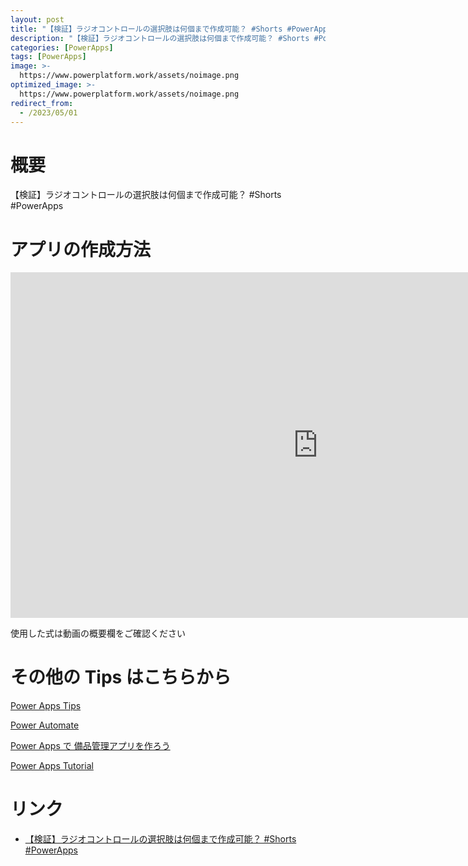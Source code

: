 ```yaml
---
layout: post
title: "【検証】ラジオコントロールの選択肢は何個まで作成可能？ #Shorts #PowerApps"
description: "【検証】ラジオコントロールの選択肢は何個まで作成可能？ #Shorts #PowerAppsを動画で分かりやすく解説"
categories: [PowerApps]
tags: [PowerApps]
image: >-
  https://www.powerplatform.work/assets/noimage.png
optimized_image: >-
  https://www.powerplatform.work/assets/noimage.png
redirect_from:
  - /2023/05/01
---
```



#  概要

【検証】ラジオコントロールの選択肢は何個まで作成可能？ #Shorts #PowerApps


# アプリの作成方法

<iframe width="983" height="553" src="https://www.youtube.com/embed/PDafE3gq_VQ" title="YouTube video player" frameborder="0" allow="accelerometer; autoplay; clipboard-write; encrypted-media; gyroscope; picture-in-picture" allowfullscreen></iframe>


使用した式は動画の概要欄をご確認ください


# その他の Tips はこちらから

[Power Apps Tips](https://www.youtube.com/watch?v=VrAQf3JQ7yM&list=PLVhFi1fb3DqakSLVMn22DDcySXh9jtzi- )


[Power Automate](https://www.youtube.com/watch?v=-YnJYT0ASEM&list=PLVhFi1fb3Dqbzic6GieqnLFgD3aTj-eHA)


[Power Apps で 備品管理アプリを作ろう](https://www.youtube.com/playlist?list=PLVhFi1fb3DqZM3HKb8Hea6XEL96990Fyn)


[Power Apps Tutorial](https://www.youtube.com/playlist?list=PLVhFi1fb3DqalxpL974VvAJvV4iWoSbe_)


# リンク


- [【検証】ラジオコントロールの選択肢は何個まで作成可能？ #Shorts #PowerApps](https://www.youtube.com/watch?v=PDafE3gq_VQ)

